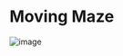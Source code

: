 # Moving Maze

![image](https://user-images.githubusercontent.com/92299/158008717-c93e4945-89d8-40ad-9bc7-9c04af144ad6.png)
